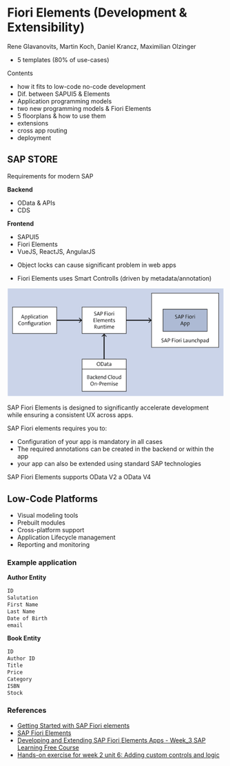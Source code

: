 # Fiori Elements (Development & Extensibility)

Rene Glavanovits, Martin Koch, Daniel Krancz, Maximilian Olzinger

* 5 templates (80% of use-cases)


Contents
* how it fits to low-code no-code development
* Dif. between SAPUI5 & Elements
* Application programming models
* two new programming models & Fiori Elements
* 5 floorplans & how to use them
* extensions
* cross app routing
* deployment


SAP STORE
----

Requirements for modern SAP 
 
**Backend**
* OData & APIs
* CDS


**Frontend**
* SAPUI5
* Fiori Elements
* VueJS, ReactJS, AngularJS


- Object locks can cause significant problem in web apps

- Fiori Elements uses Smart Controlls (driven by metadata/annotation)


![Fiori-elem-components](./images/fiori-elem-components.png)

SAP Fiori Elements is designed to significantly accelerate development while ensuring a consistent UX across apps.

SAP Fiori elements requires you to: 
* Configuration of your app is mandatory in all cases
* The required annotations can be created in the backend or within the app
* your app can also be extended using standard SAP technologies

SAP Fiori Elements supports OData V2 a OData V4

## Low-Code Platforms
- Visual modeling tools
- Prebuilt modules
- Cross-platform support
- Application Lifecycle management
- Reporting and monitoring

### Example application

**Author Entity**
```
ID
Salutation
First Name
Last Name
Date of Birth
email
```

**Book Entity**
```
ID
Author ID
Title
Price
Category
ISBN
Stock
```




### References
* [Getting Started with SAP Fiori elements](https://www.youtube.com/playlist?list=PLo17W6sWsxWP4RMYXd7l824ss5KriAbwm)
* [SAP Fiori Elements](https://www.youtube.com/playlist?list=PLgrLPU8fzLhHvdDqLWud3Lp8nVniylwX2)
* [Developing and Extending SAP Fiori Elements Apps - Week_3 SAP Learning Free Course](https://www.youtube.com/watch?v=ijeOJDZ5eyc)
* [Hands-on exercise for week 2 unit 6: Adding custom controls and logic](https://github.com/SAP-samples/fiori-elements-opensap/blob/main/week2/unit6.md)
